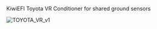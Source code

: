 KiwiEFI Toyota VR Conditioner for shared ground sensors

![TOYOTA_VR_v1](https://github.com/Neil427/KiwiEFI-ToyotaVR/assets/67580691/6198988d-7bd4-459c-b521-f22a4d1509c5)
